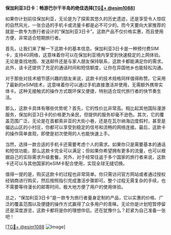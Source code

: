 **保加利亚3日卡：畅游巴尔干半岛的绝佳选择[[TG💪+ @esim1088](https://t.me/s/esim1088)]**

如果你计划前往保加利亚，无论是为了探索其悠久的历史遗迹，还是享受令人惊叹的自然风光，一张合适的手机卡或流量卡都是必不可少的。而今天要向大家推荐的就是一款专为旅行者设计的“保加利亚3日卡”。这款产品不仅价格实惠，而且使用方便，非常适合短期旅行者。

首先，让我们来了解一下这款卡的基本信息。保加利亚3日卡是一种预付费SIM卡，支持4G网络，这意味着你可以在保加利亚境内享受到快速稳定的上网体验。无论是查找地图、发送邮件还是与家人朋友保持联系，这款卡都能满足你的需求。此外，该卡还提供了充足的通话时间和短信额度，让你在异国他乡也能轻松沟通。

对于那些对技术细节感兴趣的朋友来说，这款卡的技术规格同样值得称赞。它采用了最新的eSIM技术，这意味着你可以通过手机直接激活并使用，无需额外携带实体卡。这种无接触式的操作方式既环保又便捷，特别适合现代旅行者的快节奏生活。

那么，这款卡具体有哪些优势呢？首先，它的性价比非常高。相比起其他国际漫游服务，保加利亚3日卡的价格更为亲民，但提供的服务却毫不逊色。其次，它的覆盖范围广泛，无论是在首都索非亚的大街小巷，还是在瓦尔纳海边度假村，甚至是偏远山区的小村庄，你都可以享受到稳定的信号和流畅的网络连接。最后，这款卡的操作简单直观，即使是初次使用的人也能快速上手。

当然，选择一款合适的手机卡还需要考虑个人的需求。如果你只是需要基本的通话和短信功能，那么这款卡完全可以满足；但如果你希望拥有更多的流量，也可以根据自己的实际需求升级套餐。另外，对于经常往返于多个国家的旅行者来说，这款卡还可以与其他国家的eSIM卡配合使用，实现全球无缝切换。

值得一提的是，购买这款卡的过程也非常简单。你只需访问官方网站或者通过授权经销商进行购买，然后按照指引完成激活步骤即可。整个过程无需复杂的手续，也不需要等待漫长的邮寄时间，极大地方便了用户的使用体验。

总之，“保加利亚3日卡”是一款专为旅行者量身定制的产品，它以实惠的价格、广泛的覆盖范围以及便捷的操作方式赢得了众多用户的青睐。无论你是计划短暂停留还是深度游览，这款卡都将是你的理想伴侣。还在犹豫什么？赶紧为自己准备一张吧！

[[TG💪+ @esim1088](https://t.me/s/esim1088) ![Image](https://i.postimg.cc/4NQfJmqS/Snipaste-2025-05-13-00-14-12.png)]